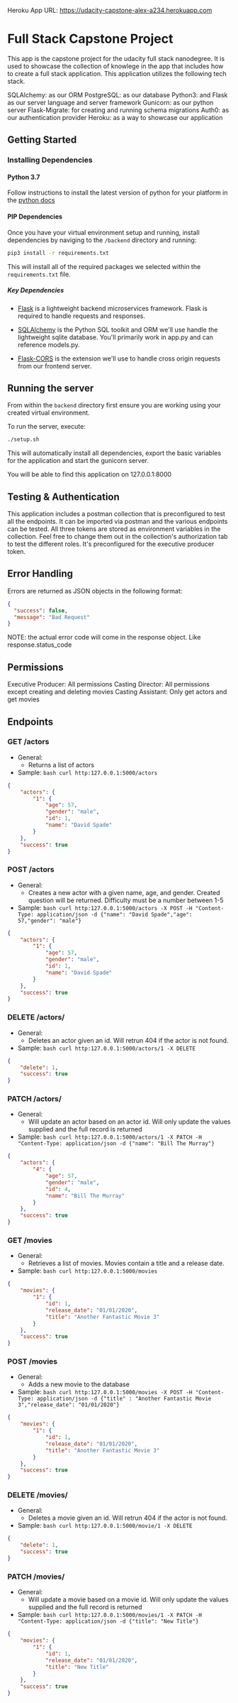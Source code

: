 Heroku App URL: https://udacity-capstone-alex-a234.herokuapp.com

# Full Stack Capstone Project

This app is the capstone project for the udacity full stack nanodegree. It is used to showcase the collection of knowlege in the app that includes how to create a full stack application. This application utilizes the following tech stack.

SQLAlchemy: as our ORM
PostgreSQL: as our database
Python3: and Flask as our server language and server framework
Gunicorn: as our python server
Flask-Migrate: for creating and running schema migrations
Auth0: as our authentication provider
Heroku: as a way to showcase our application



## Getting Started

### Installing Dependencies

#### Python 3.7

Follow instructions to install the latest version of python for your platform in the [python docs](https://docs.python.org/3/using/unix.html#getting-and-installing-the-latest-version-of-python)


#### PIP Dependencies

Once you have your virtual environment setup and running, install dependencies by naviging to the `/backend` directory and running:

```bash
pip3 install -r requirements.txt
```

This will install all of the required packages we selected within the `requirements.txt` file.

##### Key Dependencies

- [Flask](http://flask.pocoo.org/)  is a lightweight backend microservices framework. Flask is required to handle requests and responses.

- [SQLAlchemy](https://www.sqlalchemy.org/) is the Python SQL toolkit and ORM we'll use handle the lightweight sqlite database. You'll primarily work in app.py and can reference models.py. 

- [Flask-CORS](https://flask-cors.readthedocs.io/en/latest/#) is the extension we'll use to handle cross origin requests from our frontend server. 

## Running the server

From within the `backend` directory first ensure you are working using your created virtual environment.

To run the server, execute:

```bash
./setup.sh
```

This will automatically install all dependencies, export the basic variables for the application and start the gunicorn server.

You will be able to find this application on 127.0.0.1:8000

## Testing & Authentication

This application includes a postman collection that is preconfigured to test all the endpoints. It can be imported via postman and the various endpoints can be tested. All three tokens are stored as environment variables in the collection. Feel free to change them out in the collection's authorization tab to test the different roles. It's preconfigured for the executive producer token.


## Error Handling

Errors are returned as JSON objects in the following format:

```json
{
  "success": false,
  "message": "Bad Request"
}
```

NOTE: the actual error code will come in the response object. Like response.status_code


## Permissions

Executive Producer: All permissions
Casting Director: All permissions except creating and deleting movies
Casting Assistant: Only get actors and get movies

## Endpoints


### GET /actors
- General:
  - Returns a list of actors
- Sample: ```bash curl http:127.0.0.1:5000/actors ```
```json
{
    "actors": {
        "1": {
            "age": 57,
            "gender": "male",
            "id": 1,
            "name": "David Spade"
        }
    },
    "success": true
}

```

### POST /actors
- General:
  - Creates a new actor with a given name, age, and gender. Created question will be returned. Difficulty must be a number between 1-5
- Sample: ```bash curl http:127.0.0.1:5000/actors -X POST -H "Content-Type: application/json -d {"name": "David Spade","age": 57,"gender": "male"} ```
```json
{
    "actors": {
        "1": {
            "age": 57,
            "gender": "male",
            "id": 1,
            "name": "David Spade"
        }
    },
    "success": true
}

```

### DELETE /actors/<actor-id>
- General:
  - Deletes an actor given an id. Will retrun 404 if the actor is not found. 
- Sample: ```bash curl http:127.0.0.1:5000/actors/1 -X DELETE ```
```json
{
    "delete": 1,
    "success": true
}
```

### PATCH /actors/<actor-id>
- General:
  - Will update an actor based on an actor id. Will only update the values supplied and the full record is returned
- Sample: ```bash curl http:127.0.0.1:5000/actors/1 -X PATCH -H "Content-Type: application/json -d {"name": "Bill The Murray"} ```
```json
{
    "actors": {
        "4": {
            "age": 57,
            "gender": "male",
            "id": 4,
            "name": "Bill The Murray"
        }
    },
    "success": true
}

```

### GET /movies
- General:
  - Retrieves a list of movies. Movies contain a title and a release date.
- Sample: ```bash curl http:127.0.0.1:5000/movies ```
```json
{
    "movies": {
        "1": {
            "id": 1,
            "release_date": "01/01/2020",
            "title": "Another Fantastic Movie 3"
        }
    },
    "success": true
}

```

### POST /movies
- General:
  - Adds a new movie to the database
- Sample: ```bash curl http:127.0.0.1:5000/movies -X POST -H "Content-Type: application/json -d {"title" : "Another Fantastic Movie 3","release_date": "01/01/2020"} ```
```json
{
    "movies": {
        "1": {
            "id": 1,
            "release_date": "01/01/2020",
            "title": "Another Fantastic Movie 3"
        }
    },
    "success": true
}
```

### DELETE /movies/<movie-id>
- General:
  - Deletes a movie given an id. Will retrun 404 if the actor is not found. 
- Sample: ```bash curl http:127.0.0.1:5000/movie/1 -X DELETE ```
```json
{
    "delete": 1,
    "success": true
}
```
  
  
### PATCH /movies/<movie-id>
- General:
  - Will update a movie based on a movie id. Will only update the values supplied and the full record is returned
- Sample: ```bash curl http:127.0.0.1:5000/movies/1 -X PATCH -H "Content-Type: application/json -d {"title": "New Title"} ```
```json
{
    "movies": {
        "1": {
            "id": 1,
            "release_date": "01/01/2020",
            "title": "New Title"
        }
    },
    "success": true
}

```


